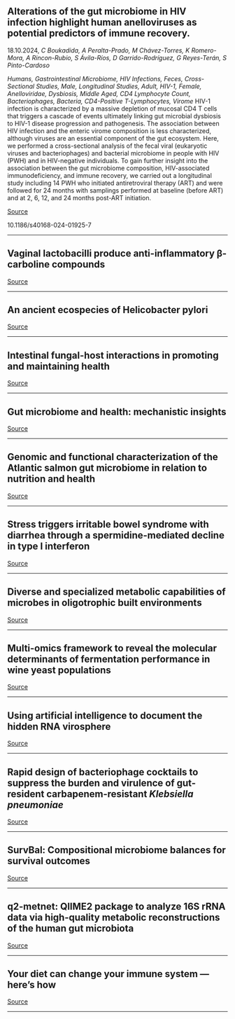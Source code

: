 ## Alterations of the gut microbiome in HIV infection highlight human anelloviruses as potential predictors of immune recovery.
 18.10.2024, _C Boukadida, A Peralta-Prado, M Chávez-Torres, K Romero-Mora, A Rincon-Rubio, S Ávila-Ríos, D Garrido-Rodríguez, G Reyes-Terán, S Pinto-Cardoso_


_Humans, Gastrointestinal Microbiome, HIV Infections, Feces, Cross-Sectional Studies, Male, Longitudinal Studies, Adult, HIV-1, Female, Anelloviridae, Dysbiosis, Middle Aged, CD4 Lymphocyte Count, Bacteriophages, Bacteria, CD4-Positive T-Lymphocytes, Virome_
HIV-1 infection is characterized by a massive depletion of mucosal CD4 T cells that triggers a cascade of events ultimately linking gut microbial dysbiosis to HIV-1 disease progression and pathogenesis. The association between HIV infection and the enteric virome composition is less characterized, although viruses are an essential component of the gut ecosystem. Here, we performed a cross-sectional analysis of the fecal viral (eukaryotic viruses and bacteriophages) and bacterial microbiome in people with HIV (PWH) and in HIV-negative individuals. To gain further insight into the association between the gut microbiome composition, HIV-associated immunodeficiency, and immune recovery, we carried out a longitudinal study including 14 PWH who initiated antiretroviral therapy (ART) and were followed for 24 months with samplings performed at baseline (before ART) and at 2, 6, 12, and 24 months post-ART initiation.

[Source](https://microbiomejournal.biomedcentral.com/articles/10.1186/s40168-024-01925-7)

10.1186/s40168-024-01925-7

---

## Vaginal lactobacilli produce anti-inflammatory β-carboline compounds

[Source](https://www.cell.com/cell-host-microbe/fulltext/S1931-3128(24)00358-5)

---

## An ancient ecospecies of Helicobacter pylori 

[Source](https://www.nature.com/articles/s41586-024-07991-z)

---

## Intestinal fungal-host interactions in promoting and maintaining health

[Source](https://www.cell.com/cell-host-microbe/fulltext/S1931-3128(24)00354-8)

---

##  Gut microbiome and health: mechanistic insights 

[Source](https://gut.bmj.com/content/71/5/1020)

---

## Genomic and functional characterization of the Atlantic salmon gut microbiome in relation to nutrition and health

[Source](https://www.nature.com/articles/s41564-024-01830-7)

---

## Stress triggers irritable bowel syndrome with diarrhea through a spermidine-mediated decline in type I interferon

[Source](https://www.cell.com/cell-metabolism/abstract/S1550-4131(24)00366-8)

---

## Diverse and specialized metabolic capabilities of microbes in oligotrophic built environments 

[Source](https://microbiomejournal.biomedcentral.com/articles/10.1186/s40168-024-01926-6)

---

## Multi-omics framework to reveal the molecular determinants of fermentation performance in wine yeast populations

[Source](https://microbiomejournal.biomedcentral.com/articles/10.1186/s40168-024-01930-w)

---

## Using artificial intelligence to document the hidden RNA virosphere

[Source](https://www.cell.com/cell/fulltext/S0092-8674(24)01085-7)

---

## Rapid design of bacteriophage cocktails to suppress the burden and virulence of gut-resident carbapenem-resistant <em>Klebsiella pneumoniae</em>

[Source](https://www.cell.com/cell-host-microbe/abstract/S1931-3128(24)00348-2)

---

## SurvBal: Compositional microbiome balances for survival outcomes

[Source](https://academic.oup.com/bioinformatics/advance-article/doi/10.1093/bioinformatics/btae612/7822443)

---

## q2-metnet: QIIME2 package to analyze 16S rRNA data via high-quality metabolic reconstructions of the human gut microbiota

[Source](https://academic.oup.com/bioinformatics/advance-article/doi/10.1093/bioinformatics/btae455/7715876)

---

## Your diet can change your immune system — here’s how

[Source](https://www.nature.com/articles/s41586-024-07991-z)

---

